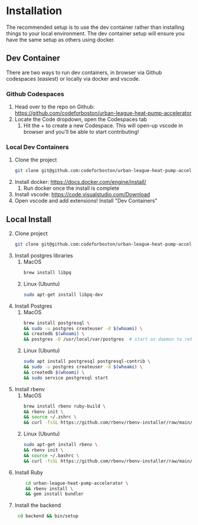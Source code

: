 # Installation

The recommended setup is to use the dev container rather than installing things to your local environment. The dev container setup will ensure you have the same setup as others using docker.

## Dev Container

There are two ways to run dev containers, in browser via Github codespaces (easiest) or locally via docker and vscode.

### Github Codespaces

1. Head over to the repo on Github: https://github.com/codeforboston/urban-league-heat-pump-accelerator
2. Locate the Code dropdown, open the Codespaces tab
   1. Hit the + to create a new Codespace. This will open-up vscode in browser and you'll be able to start contributing!

### Local Dev Containers

1. Clone the project
    ```bash
   git clone git@github.com:codeforboston/urban-league-heat-pump-accelerator.git
   ```
2. Install docker: https://docs.docker.com/engine/install/
   1. Run docker once the install is complete
3. Install vscode: https://code.visualstudio.com/Download
4. Open vscode and add extensions! Install "Dev Containers"

## Local Install

2. Clone project
    ```bash
   git clone git@github.com:codeforboston/urban-league-heat-pump-accelerator.git
   ```
3. Install postgres libraries
   1. MacOS
        ```bash
      brew install libpq
      ```
   2. Linux (Ubuntu)
        ```bash
      sudo apt-get install libpq-dev
      ```
4. Install Postgres
   1. MacOS
         ```bash
      brew install postgresql \
      && sudo -u postgres createuser -d $(whoami) \
      && createdb $(whoami) \
      && postgres -D /usr/local/var/postgres  # start as daemon to retain terminal
      ```
   2. Linux (Ubuntu)
         ```bash
      sudo apt install postgresql postgresql-contrib \
      && sudo -u postgres createuser -d $(whoami) \
      && createdb $(whoami) \
      && sudo service postgresql start
      ```
5. Install rbenv
   1. MacOS
        ```bash
      brew install rbenv ruby-build \
      && rbenv init \
      && source ~/.zshrc \
      && curl -fsSL https://github.com/rbenv/rbenv-installer/raw/main/bin/rbenv-doctor | bash
      ```
   2. Linux (Ubuntu)
        ```bash
      sudo apt-get install rbenv \
      && rbenv init \
      && source ~/.bashrc \
      && curl -fsSL https://github.com/rbenv/rbenv-installer/raw/main/bin/rbenv-doctor | bash
      ```
6. Install Ruby
    ```bash
        cd urban-league-heat-pump-accelerator \
        && rbenv install \
        && gem install bundler        
      ```
7. Install the backend
   ```bash
    cd backend && bin/setup
    ```